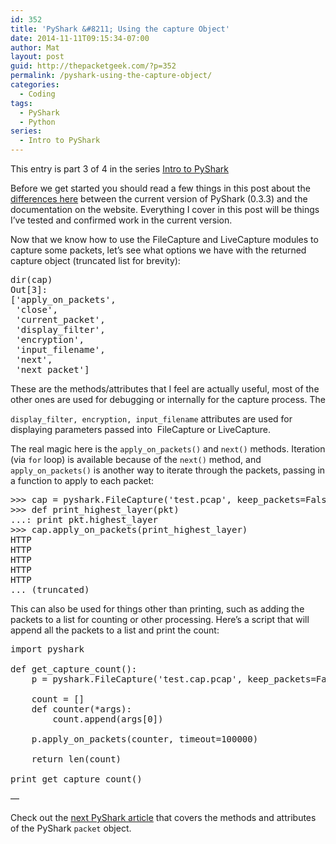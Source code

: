 ```yaml
---
id: 352
title: 'PyShark &#8211; Using the capture Object'
date: 2014-11-11T09:15:34-07:00
author: Mat
layout: post
guid: http://thepacketgeek.com/?p=352
permalink: /pyshark-using-the-capture-object/
categories:
  - Coding
tags:
  - PyShark
  - Python
series:
  - Intro to PyShark
---
```

<div class="seriesmeta">
  This entry is part 3 of 4 in the series <a href="https://thepacketgeek.com/series/intro-to-pyshark/" class="series-20" title="Intro to PyShark">Intro to PyShark</a>
</div>

Before we get started you should read a few things in this post about the <a title="Differences between PyShark 0.3.3 and Documentation" href="http://thepacketgeek.com/differences-between-pyshark-0-3-3-and-documentation/" target="_blank">differences here</a> between the current version of PyShark (0.3.3) and the documentation on the website. Everything I cover in this post will be things I&#8217;ve tested and confirmed work in the current version.

Now that we know how to use the FileCapture and LiveCapture modules to capture some packets, let&#8217;s see what options we have with the returned capture object (truncated list for brevity):

<pre class="lang:default decode:true ">dir(cap)
Out[3]:
['apply_on_packets',
 'close',
 'current_packet',
 'display_filter',
 'encryption',
 'input_filename',
 'next',
 'next_packet']</pre>

<!--more-->These are the methods/attributes that I feel are actually useful, most of the other ones are used for debugging or internally for the capture process. The 

`display_filter, encryption, input_filename` attributes are used for displaying parameters passed into  FileCapture or LiveCapture.

The real magic here is the `apply_on_packets()` and `next()` methods. Iteration (via `for` loop) is available because of the `next()` method, and `apply_on_packets()` is another way to iterate through the packets, passing in a function to apply to each packet:

<pre class="lang:default decode:true">&gt;&gt;&gt; cap = pyshark.FileCapture('test.pcap', keep_packets=False)
&gt;&gt;&gt; def print_highest_layer(pkt)
...: print pkt.highest_layer
&gt;&gt;&gt; cap.apply_on_packets(print_highest_layer)
HTTP
HTTP
HTTP
HTTP
HTTP
... (truncated)</pre>

This can also be used for things other than printing, such as adding the packets to a list for counting or other processing. Here&#8217;s a script that will append all the packets to a list and print the count:

<pre class="lang:default decode:true">import pyshark

def get_capture_count():
    p = pyshark.FileCapture('test.cap.pcap', keep_packets=False)

    count = []
    def counter(*args):
        count.append(args[0])

    p.apply_on_packets(counter, timeout=100000)

    return len(count)

print get_capture_count()</pre>

&#8212;

Check out the [next PyShark article](http://thepacketgeek.com/pyshark-using-the-packet-object/ "PyShark – Using the packet Object") that covers the methods and attributes of the PyShark `packet` object.